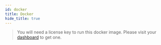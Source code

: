```yaml
---
id: docker
title: Docker
hide_title: true
---
```


<div id="supertokens-docker-compatibility"></div>

> You will need a license key to run this docker image. Please visit your [dashboard](/dashboard-saas) to get one.